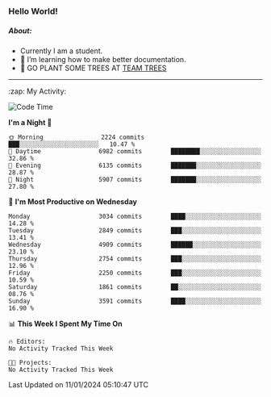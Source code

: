 ### Hello World!

##### About:
- Currently I am a student.
- 🌱 I’m learning how to make better documentation.
- 🌱 GO PLANT SOME TREES AT [TEAM TREES](https://teamtrees.org/)

---
  <summary>:zap: My Activity:</summary>
  
<!--START_SECTION:waka-->
![Code Time](http://img.shields.io/badge/Code%20Time-1%2C268%20hrs%2025%20mins-blue)

**I'm a Night 🦉** 

```text
🌞 Morning                2224 commits        ███░░░░░░░░░░░░░░░░░░░░░░   10.47 % 
🌆 Daytime                6982 commits        ████████░░░░░░░░░░░░░░░░░   32.86 % 
🌃 Evening                6135 commits        ███████░░░░░░░░░░░░░░░░░░   28.87 % 
🌙 Night                  5907 commits        ███████░░░░░░░░░░░░░░░░░░   27.80 % 
```
📅 **I'm Most Productive on Wednesday** 

```text
Monday                   3034 commits        ████░░░░░░░░░░░░░░░░░░░░░   14.28 % 
Tuesday                  2849 commits        ███░░░░░░░░░░░░░░░░░░░░░░   13.41 % 
Wednesday                4909 commits        ██████░░░░░░░░░░░░░░░░░░░   23.10 % 
Thursday                 2754 commits        ███░░░░░░░░░░░░░░░░░░░░░░   12.96 % 
Friday                   2250 commits        ███░░░░░░░░░░░░░░░░░░░░░░   10.59 % 
Saturday                 1861 commits        ██░░░░░░░░░░░░░░░░░░░░░░░   08.76 % 
Sunday                   3591 commits        ████░░░░░░░░░░░░░░░░░░░░░   16.90 % 
```


📊 **This Week I Spent My Time On** 

```text
🔥 Editors: 
No Activity Tracked This Week

🐱‍💻 Projects: 
No Activity Tracked This Week
```


 Last Updated on 11/01/2024 05:10:47 UTC
<!--END_SECTION:waka-->
